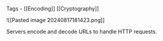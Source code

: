 Tags - [[Encoding]] [[Cryptography]]

![[Pasted image 20240817181423.png]]

Servers encode and decode URLs to handle HTTP requests.
